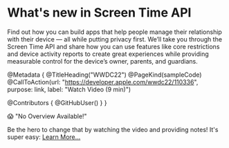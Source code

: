 # What's new in Screen Time API

Find out how you can build apps that help people manage their relationship with their device — all while putting privacy first. We’ll take you through the Screen Time API and share how you can use features like core restrictions and device activity reports to create great experiences while providing measurable control for the device’s owner, parents, and guardians.

@Metadata {
   @TitleHeading("WWDC22")
   @PageKind(sampleCode)
   @CallToAction(url: "https://developer.apple.com/wwdc22/110336", purpose: link, label: "Watch Video (9 min)")

   @Contributors {
      @GitHubUser(<replace this with your GitHub handle>)
   }
}

😱 "No Overview Available!"

Be the hero to change that by watching the video and providing notes! It's super easy:
 [Learn More…](https://wwdcnotes.com/documentation/wwdcnotes/contributing)
